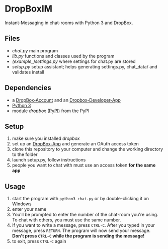 # DropBoxIM
Instant-Messaging in chat-rooms with Python 3 and DropBox.
## Files
- *chat.py*  main program
- *lib.py*  functions and classes used by the program
- *(example_)settings.py*  where settings for chat.py are stored
- *setup.py*  setup assistant; helps generating settings.py, chat_data/ and validates install
## Dependencies
- a [DropBox-Account](https://www.dropbox.com/) and an [Dropbox-Developer-App](https://www.dropbox.com/developers/apps/create)
- [Python 3](https://www.python.org)
- module *dropbox* ([PyPI](https://pypi.org/project/dropbox/)) from the PyPI
## Setup
1. make sure you installed _dropbox_
2. set up an [DropBox-App](https://www.dropbox.com/developers/apps/create) and generate an OAuth access token
3. clone this repository to your computer and change the working directory to the folder
4. launch setup.py, follow instructions
5. people you want to chat with must use an access token **for the same app**
## Usage
1. start the program with `python3 chat.py` or by double-clicking it on Windows
2. enter your name
3. You'll be prompted to enter the number of the chat-room you're using. To chat with others, you must use the same number.
4. If you want to write a message, press `CTRL-C`. After you typed in your message, press `RETURN`. The program will now send your message. **Don't press `CTRL-C` while the program is sending the message!**
5. to exit, press `CTRL-C` again
